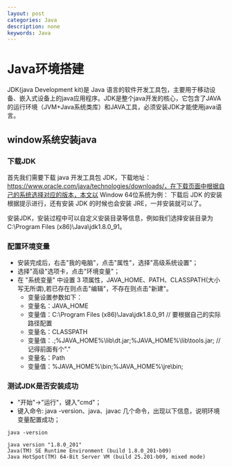```yaml
---
layout: post
categories: Java
description: none
keywords: Java
---
```

# Java环境搭建
JDK(java Development kit)是 Java 语言的软件开发工具包，主要用于移动设备、嵌入式设备上的java应用程序。JDK是整个java开发的核心，它包含了JAVA的运行环境（JVM+Java系统类库）和JAVA工具，必须安装JDK才能使用java语言。

## window系统安装java

### 下载JDK
首先我们需要下载 java 开发工具包 JDK，下载地址：https://www.oracle.com/java/technologies/downloads/，在下载页面中根据自己的系统选择对应的版本，本文以 Window 64位系统为例：
下载后 JDK 的安装根据提示进行，还有安装 JDK 的时候也会安装 JRE，一并安装就可以了。

安装JDK，安装过程中可以自定义安装目录等信息，例如我们选择安装目录为 C:\Program Files (x86)\Java\jdk1.8.0_91。

### 配置环境变量
- 安装完成后，右击"我的电脑"，点击"属性"，选择"高级系统设置"；
- 选择"高级"选项卡，点击"环境变量"；
- 在 "系统变量" 中设置 3 项属性，JAVA_HOME、PATH、CLASSPATH(大小写无所谓),若已存在则点击"编辑"，不存在则点击"新建"。 
    - 变量设置参数如下：
    - 变量名：JAVA_HOME
    - 变量值：C:\Program Files (x86)\Java\jdk1.8.0_91        // 要根据自己的实际路径配置
    - 变量名：CLASSPATH
    - 变量值：.;%JAVA_HOME%\lib\dt.jar;%JAVA_HOME%\lib\tools.jar;         //记得前面有个"."
    - 变量名：Path
    - 变量值：%JAVA_HOME%\bin;%JAVA_HOME%\jre\bin;

### 测试JDK是否安装成功
- "开始"->"运行"，键入"cmd"；
- 键入命令: java -version、java、javac 几个命令，出现以下信息，说明环境变量配置成功；
```shell
java -version

java version "1.8.0_201"
Java(TM) SE Runtime Environment (build 1.8.0_201-b09)
Java HotSpot(TM) 64-Bit Server VM (build 25.201-b09, mixed mode)
```





